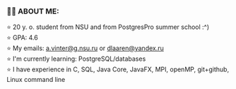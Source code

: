 ### 🍃🍃 ABOUT ME: <br />
  ⭐️ 20 y. o. student from NSU and from PostgresPro summer school :^) <br />
  ⭐️ GPA: 4.6 <br />
  ⭐️ My emails: a.vinter@g.nsu.ru or dlaaren@yandex.ru <br />
  ⭐️ I'm currently learning: PostgreSQL/databases <br />
  ⭐️ I have experience in C, SQL, Java Core, JavaFX, MPI, openMP, git+github, Linux command line <br />
  
